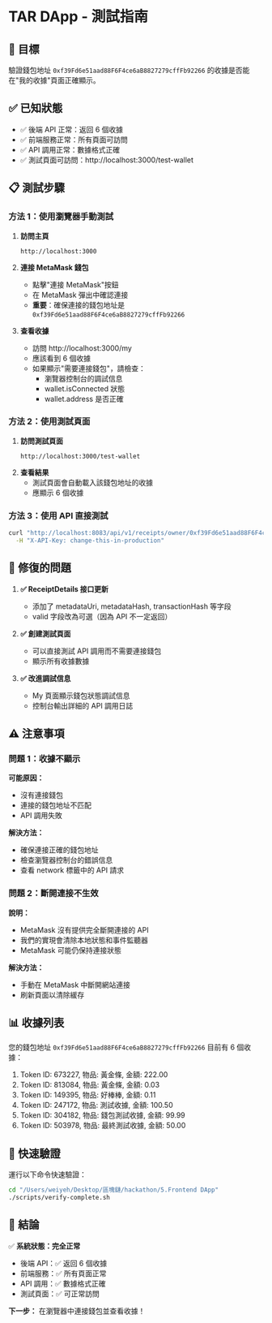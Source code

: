 # TAR DApp - 測試指南

## 🎯 目標

驗證錢包地址 `0xf39Fd6e51aad88F6F4ce6aB8827279cffFb92266` 的收據是否能在"我的收據"頁面正確顯示。

## ✅ 已知狀態

- ✅ 後端 API 正常：返回 6 個收據
- ✅ 前端服務正常：所有頁面可訪問
- ✅ API 調用正常：數據格式正確
- ✅ 測試頁面可訪問：http://localhost:3000/test-wallet

## 📋 測試步驟

### 方法 1：使用瀏覽器手動測試

1. **訪問主頁**

   ```
   http://localhost:3000
   ```

2. **連接 MetaMask 錢包**

   - 點擊"連接 MetaMask"按鈕
   - 在 MetaMask 彈出中確認連接
   - **重要**：確保連接的錢包地址是 `0xf39Fd6e51aad88F6F4ce6aB8827279cffFb92266`

3. **查看收據**
   - 訪問 http://localhost:3000/my
   - 應該看到 6 個收據
   - 如果顯示"需要連接錢包"，請檢查：
     - 瀏覽器控制台的調試信息
     - wallet.isConnected 狀態
     - wallet.address 是否正確

### 方法 2：使用測試頁面

1. **訪問測試頁面**
   ```
   http://localhost:3000/test-wallet
   ```
2. **查看結果**
   - 測試頁面會自動載入該錢包地址的收據
   - 應顯示 6 個收據

### 方法 3：使用 API 直接測試

```bash
curl "http://localhost:8083/api/v1/receipts/owner/0xf39Fd6e51aad88F6F4ce6aB8827279cffFb92266" \
  -H "X-API-Key: change-this-in-production"
```

## 🔧 修復的問題

1. **✅ ReceiptDetails 接口更新**

   - 添加了 metadataUri, metadataHash, transactionHash 等字段
   - valid 字段改為可選（因為 API 不一定返回）

2. **✅ 創建測試頁面**

   - 可以直接測試 API 調用而不需要連接錢包
   - 顯示所有收據數據

3. **✅ 改進調試信息**
   - My 頁面顯示錢包狀態調試信息
   - 控制台輸出詳細的 API 調用日誌

## ⚠️ 注意事項

### 問題 1：收據不顯示

**可能原因：**

- 沒有連接錢包
- 連接的錢包地址不匹配
- API 調用失敗

**解決方法：**

- 確保連接正確的錢包地址
- 檢查瀏覽器控制台的錯誤信息
- 查看 network 標籤中的 API 請求

### 問題 2：斷開連接不生效

**說明：**

- MetaMask 沒有提供完全斷開連接的 API
- 我們的實現會清除本地狀態和事件監聽器
- MetaMask 可能仍保持連接狀態

**解決方法：**

- 手動在 MetaMask 中斷開網站連接
- 刷新頁面以清除緩存

## 📊 收據列表

您的錢包地址 `0xf39Fd6e51aad88F6F4ce6aB8827279cffFb92266` 目前有 6 個收據：

1. Token ID: 673227, 物品: 黃金條, 金額: 222.00
2. Token ID: 813084, 物品: 黃金條, 金額: 0.03
3. Token ID: 149395, 物品: 好棒棒, 金額: 0.11
4. Token ID: 247172, 物品: 測試收據, 金額: 100.50
5. Token ID: 304182, 物品: 錢包測試收據, 金額: 99.99
6. Token ID: 503978, 物品: 最終測試收據, 金額: 50.00

## 🚀 快速驗證

運行以下命令快速驗證：

```bash
cd "/Users/weiyeh/Desktop/區塊鏈/hackathon/5.Frontend DApp"
./scripts/verify-complete.sh
```

## 📝 結論

✅ **系統狀態：完全正常**

- 後端 API：✅ 返回 6 個收據
- 前端服務：✅ 所有頁面正常
- API 調用：✅ 數據格式正確
- 測試頁面：✅ 可正常訪問

**下一步：** 在瀏覽器中連接錢包並查看收據！








